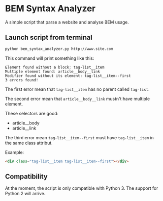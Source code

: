 # BEM Syntax Analyzer

A simple script that parse a website and analyse BEM usage.

## Launch script from terminal

```bash
python bem_syntax_analyzer.py http://www.site.com
```

This command will print something like this:

```
Element found without a block: tag-list__item
Multiple element found: article__body__link
Modifier found without its element: tag-list__item--first
3 errors found!
```

The first error mean that `tag-list__item` has no parent called `tag-list`.

The second error mean that `article__body__link` mustn't have multiple element.

These selectors are good:
  * article__body
  * article__link

The third error mean `tag-list__item--first` must have `tag-list__item` in the same class attribut.

Example:
```HTML
<div class="tag-list__item tag-list__item--first"></div>
```

## Compatibility

At the moment, the script is only compatible with Python 3. The support for Python 2 will arrive.
